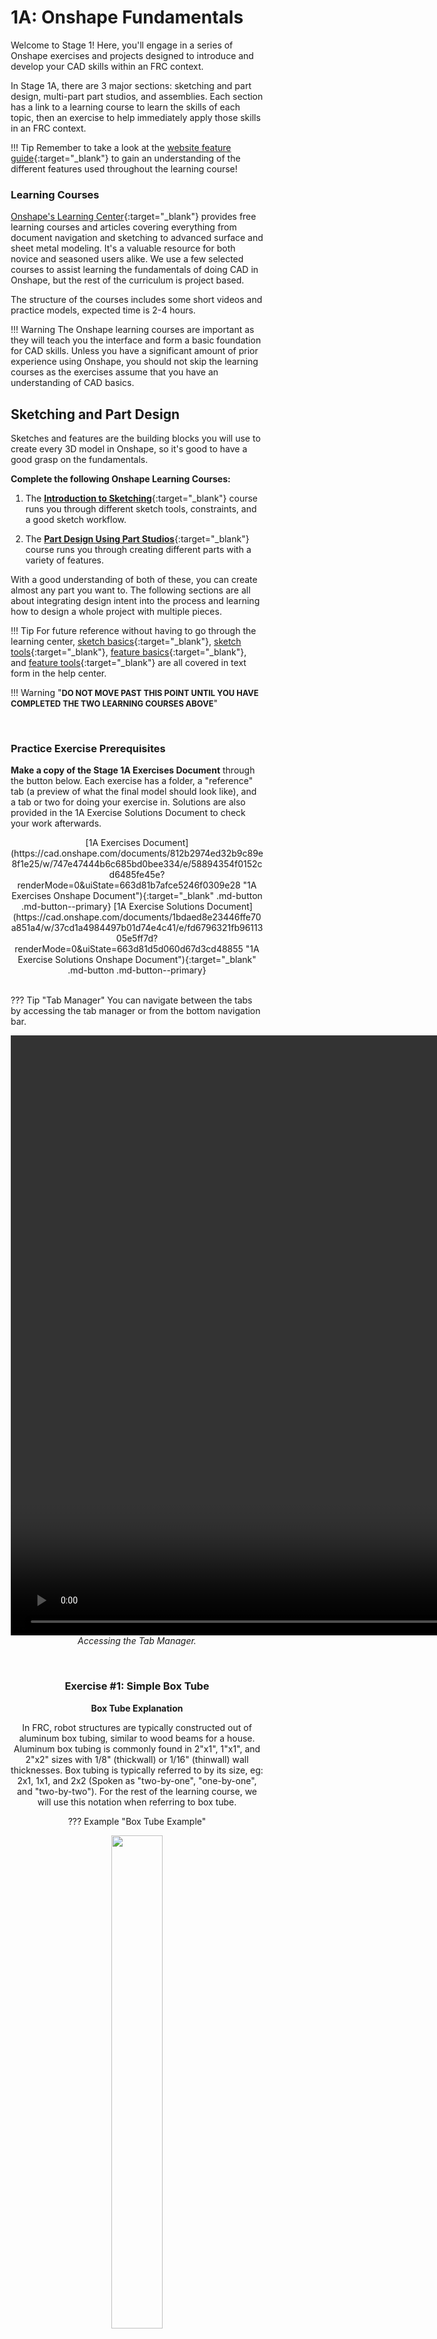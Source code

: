 <style>
* {box-sizing:border-box}

/* Slideshow container */
.slideshow-container {
  max-width: 1000px;
  position: relative;
  margin: auto;
}

/* Hide the images by default */
.mySlides {
  display: none;
}
#slide1 {display:block}

/* Next & previous buttons */
.prev, .next {
  cursor: pointer;
  position: absolute;
  top: 250px;
  width: auto;
  margin-top: -22px;
  padding: 16px;
  color: white;
  font-weight: bold;
  font-size: 18px;
  transition: 0.6s ease;
  border-radius: 3px 3px 3px 3px;
  user-select: none;
}

/* Position the "next button" to the right */
.next {
  right: 0;
}

/* On hover, add a black background color with a little bit see-through */
.prev:hover, .next:hover {
  background-color: rgba(0,0,0,0.6);
}

/* Caption text */
.text {
  color: #f2f2f2;
  font-size: 15px;
  padding: 8px 12px;
  position: absolute;
  bottom: 8px;
  width: 100%;
  text-align: center;
}

/* Number text (1/3 etc) */
.numbertext {
  color: #f2f2f2;
  font-size: 12px;
  padding: 8px 12px;
  position: absolute;
  top: 0;
}

/* The dots/bullets/indicators */
.dot {
  cursor: pointer;
  height: 15px;
  width: 15px;
  margin: 0 2px;
  background-color: #bbb;
  border-radius: 50%;
  display: inline-block;
  transition: background-color 0.6s ease;
}

.active, .dot:hover {
  background-color: #717171;
}

/* Fading animation */
.fade {
  animation-name: fade;
  animation-duration: 0.25s;
}

@keyframes fade {
  from {opacity: .4}
  to {opacity: 1}
}
</style>


# 1A: Onshape Fundamentals

Welcome to Stage 1! Here, you'll engage in a series of Onshape exercises and projects designed to introduce and develop your CAD skills within an FRC context. 

In Stage 1A, there are 3 major sections: sketching and part design, multi-part part studios, and assemblies. Each section has a link to a learning course to learn the skills of each topic, then an exercise to help immediately apply those skills in an FRC context. 

!!! Tip
    Remember to take a look at the [website feature guide](../../website-feature-guide.md "Website Feature Guide Page"){:target="_blank"} to gain an understanding of the different features used throughout the learning course!

### Learning Courses
[Onshape's Learning Center](https://learn.onshape.com/ "Onshape Learning Center"){:target="_blank"} provides free learning courses and articles covering everything from document navigation and sketching to advanced surface and sheet metal modeling. It's a valuable resource for both novice and seasoned users alike. We use a few selected courses to assist learning the fundamentals of doing CAD in Onshape, but the rest of the curriculum is project based.

The structure of the courses includes some short videos and practice models, expected time is 2-4 hours.

!!! Warning
    The Onshape learning courses are important as they will teach you the interface and form a basic foundation for CAD skills. Unless you have a significant amount of prior experience using Onshape, you should not skip the learning courses as the exercises assume that you have an understanding of CAD basics.


    
## Sketching and Part Design
Sketches and features are the building blocks you will use to create every 3D model in Onshape, so it's good to have a good grasp on the fundamentals.

**Complete the following Onshape Learning Courses:**

1. The [**Introduction to Sketching**](https://learn.onshape.com/courses/fundamentals-sketching "Introduction to Sketching Onshape Learning Course"){:target="_blank"} course runs you through different sketch tools, constraints, and a good sketch workflow.

2. The [**Part Design Using Part Studios**](https://learn.onshape.com/courses/fundamentals-part-design-using-part-studios "Part Design Using Part Studios Onshape Learning Course"){:target="_blank"} course runs you through creating different parts with a variety of features.

With a good understanding of both of these, you can create almost any part you want to. The following sections are all about integrating design intent into the process and learning how to design a whole project with multiple pieces.

!!! Tip
    For future reference without having to go through the learning center, [sketch basics](https://cad.onshape.com/help/Content/sketch_basics.htm?tocpath=Part%20Studios%7C_____15 "Sketch Basics Onshape Help Page"){:target="_blank"}, [sketch tools](https://cad.onshape.com/help/Content/sketch-tools.htm?TocPath=Part%20Studios%7CSketch%20Tools%7C_____0 "Sketch Tools Onshape Help Page"){:target="_blank"}, [feature basics](https://cad.onshape.com/help/Content/feature-basics.htm?tocpath=Part%20Studios%7C_____17 "Feature Basics Onshape Help Page"){:target="_blank"}, and [feature tools](https://cad.onshape.com/help/Content/featuretools.htm?TocPath=Part%20Studios%7CFeature%20Tools%7C_____0 "Feature Tools Onshape Help Page"){:target="_blank"} are all covered in text form in the help center. 

!!! Warning "<span style="font-size: 0.8rem !important;">**DO NOT MOVE PAST THIS POINT UNTIL YOU HAVE COMPLETED THE TWO LEARNING COURSES ABOVE**</span>"

<br>

### Practice Exercise Prerequisites
**Make a copy of the Stage 1A Exercises Document** through the button below. Each exercise has a folder, a "reference" tab (a preview of what the final model should look like), and a tab or two for doing your exercise in. Solutions are also provided in the 1A Exercise Solutions Document to check your work afterwards.

<center>
[1A Exercises Document](https://cad.onshape.com/documents/812b2974ed32b9c89e8f1e25/w/747e47444b6c685bd0bee334/e/58894354f0152cd6485fe45e?renderMode=0&uiState=663d81b7afce5246f0309e28 "1A Exercises Onshape Document"){:target="_blank"  .md-button .md-button--primary}
[1A Exercise Solutions Document](https://cad.onshape.com/documents/1bdaed8e23446ffe70a851a4/w/37cd1a4984497b01d74e4c41/e/fd6796321fb9611305e5ff7d?renderMode=0&uiState=663d81d5d060d67d3cd48855 "1A Exercise Solutions Onshape Document"){:target="_blank" .md-button .md-button--primary}
</center>

<br>


??? Tip "Tab Manager"
    You can navigate between the tabs by accessing the tab manager or from the bottom navigation bar. 
    <center>
      <video width="1920" controls>
        <source src="\img\learning-course\stage1a\1a-tabs.webm" type="video/webm">
        Your browser does not support the video tag.
      </video>
    <center> *Accessing the Tab Manager.* </center>

<br>

### Exercise #1: Simple Box Tube

**Box Tube Explanation**

In FRC, robot structures are typically constructed out of aluminum box tubing, similar to wood beams for a house. Aluminum box tubing is commonly found in 2"x1", 1"x1", and 2"x2" sizes with 1/8" (thickwall) or 1/16" (thinwall) wall thicknesses. Box tubing is typically referred to by its size, eg: 2x1, 1x1, and 2x2 (Spoken as "two-by-one", "one-by-one", and "two-by-two"). For the rest of the learning course, we will use this notation when referring to box tube.


??? Example "Box Tube Example"
    <center><img src="\img\learning-course\stage1a\tube.webp" width="45%"> </center>

<br>

**Instructions**

For this exercise, you will be modeling a simple 2x1 with some holes in it. For this exercise, do not use any Featurescripts. **Navigate to the "Exercise #1 Box Tube" tab** in your copied document and **follow the instructions in the slides** to complete your first exercise.

<br>

<!-- Slideshow container -->
<div class="slideshow-container">

  <!-- Full-width images with number and caption text -->
  <div id="slide1" class="mySlides fade">
    <figure markdown="span">
      <img src="/img/learning-course/stage1a/exercises/e1/e1s6.webp" style="width:100%; data-description="0. The final part"">
      <figcaption>0. The final part.</figcaption>
    </figure>
  </div>

  <div class="mySlides fade">
    <figure>
      <img src="/img/learning-course/stage1a/exercises/e1/e1s1.webp" style="width:100%; data-description="1. Start by sketching a center rectangle on the top plane."">
      <figcaption>1. Start by sketching a center rectangle on the top plane. Notice that we put the origin of the part at the center of the tube so that we can leverage the default geometry later on. </figcaption>
    </figure>
  </div>

  <div class="mySlides fade">
    <figure>
      <img src="/img/learning-course/stage1a/exercises/e1/e1s2.webp" style="width:100%; data-description="2. Extrude the rectangle symmetrically, 2 inches tall."">
      <figcaption>2. Extrude the rectangle symmetrically, 2" tall.</figcaption>
    </figure>
  </div>

  <div class="mySlides fade">
    <figure>
      <video width="1920" controls>
        <source src="/img/learning-course/stage1a/exercises/e1/e1s3.webm" type="video/webm">
        Your browser does not support the video tag.
      </video>
      <figcaption>3. Shell the block to turn it into a 1/16" wall tube.</figcaption>
    </figure>
  </div>

  <div class="mySlides fade">
    <figure>
      <video width="1920" controls>
        <source src="/img/learning-course/stage1a/exercises/e1/e1s4.webm" type="video/webm"> 
        Your browser does not support the video tag.
      </video>
      <figcaption>4. Add the top holes. Set the centerpoint of the hole to be vertical with the midpoint of the bottom line, then Mirror the hole across, using the front plane as the mirror line. We are able to use the front plane to mirror since we intelligently placed the origin at the center of the tube in step 1. </figcaption>
    </figure>
  </div>

  <div class="mySlides fade">
    <figure>
      <video width="1920" controls>
        <source src="/img/learning-course/stage1a/exercises/e1/e1s5.webm" type="video/webm">
        Your browser does not support the video tag.
      </video>
      <figcaption>5. Add the side holes. Create the layout for the side holes by creating a center point rectangle and turning it into construction geometry. Again, having the origin at the center of the tube lets us place the center of the pattern at the center of the tube. </figcaption>
    </figure>
  </div>

  <div class="mySlides fade">
    <figure>
      <img src="/img/learning-course/stage1a/exercises/e1/e1s6.webp" style="width:100%; data-description="6. Name the key sketches and part. Set the material to be 6061 Aluminum."">
      <figcaption>6. Extrude the holes to cut all the way through the tube. Name the key sketches and part. Set the material to be 6061 Aluminum. </figcaption>
    </figure>
  </div>

  <!-- Next and previous buttons -->
  <button class="prev" onclick="plusSlides(-1,0)" style="background-color: #000; color: #fff;">&#10094;</button>
  <button class="next" onclick="plusSlides(1,0)" style="background-color: #000; color: #fff;">&#10095;</button>
  <!-- The dots/circles -->
  <div class="dotsContainer" style="text-align:center">
    <!-- Dots will be generated here -->
  </div>
</div>

!!! success "Verification"
    If you did everything correctly your box tube should weigh about 0.35lbs

Notice how we utilized construction geometry to define the location of the holes on the 2" face of the tube. Using construction geometry to assist with sketching makes your parts more parametric and betters conveys design intent compared to manually specifying the location of each hole with dimensions.

!!! Note
    Some sketches and features have been renamed (i.e. "Tube Profile"). You can rename sketches and features by hovering over the name in the dialogue box and clicking the pencil icon, or right clicking a sketch or feature in the feature list and clicking "rename". 

Notice how we utilized construction geometry to define the location of the holes on the 2" face of the tube. Using construction geometry to assist with sketching makes your parts more parametric and betters conveys design intent compared to manually specifying the location of each hole with dimensions.

<br>

## Multi-Part Modeling

Onshape is a software focused on a *top-down design* workflow (explored more in [Stage 1C](1C-designMethodology.md "Learning Course Stage 1C Page"){:target="_blank"}) using multi-part part studios. It allows you to create several different related parts in the same tab, all referencing each other, making the part creation for something like a subsystem easy.

**Complete the following Onshape Learning Course:**

- The [**Multi-Part Part Studios**](https://learn.onshape.com/courses/fundamentals-multi-part-part-studios "Multi-Part Part Studios Onshape Learning Course"){:target="_blank"} course runs you through top-down design principles, sketching for multiple parts (master sketches), and some more practical skills for working with multiple parts in a part studio.

Check out [this page](../../best-practices/sub-document-setup.md "Sub-Document Best Practices Page"){:target="_blank"} to learn more about best practices for sub-documents. The following practice exercises will help you reinforce these concepts.

??? Example "Multi-Part Part Studio Example"
    Notice how there's one instance of each unique part within this part studio. The part studio also resembles the completed product, as the parts are modeled relative to each other.
    <center><img src="\img\learning-course\stage1a\1a-PartStudio.webp" width="55%"></center>
    <center> *Example of a part studio* </center>

!!! Warning "<span style="font-size: 0.8rem !important;">**DO NOT MOVE PAST THIS POINT UNTIL YOU HAVE COMPLETED THE LEARNING COURSE ABOVE**</span>"

<br>

### Exercise #2: Box Tube and Gusset Joint

**Gusset Explanation**

Aluminum box tubes are commonly connected together with 'gussets'. A gusset is a flat plate that, when attached to both tubes, helps create rigidity in the structure. 

??? Example "Gusset Example"
    <center><img src="\img\learning-course\stage1a\8033-000-2024C_8.png" width="45%"> </center>

<br>

**Instructions**

For this exercise, you will design two box tubes attached together with a gusset. This gusset will be created in the same part studio as the tubes that it is connecting!

You will utilize the `Extrude Individual` and `Tube Converter` Featurescripts for this exercise. **Do not use the `Gusset` Featurescript for this exercise.**

- The `Extrude individual` Featurescript enables you to extrude sketch regions without merging them. In this exercise, if you were to extrude the sketch of the tubes with the standard <code>Extrude</code> tool, only a single part would generate.

- The `Tube Converter` Featurescript condenses the steps of shelling, sketching and dimensioning holes, and extruding holes into a single, customizable feature to easily model tubes. 

???+ Warning "Creating New Parts"
    When extruding a sketch in a part studio, you can decide whether to `Add` to existing geometry, or to create `New` geometry. `New` creates a new body, whereas `Add` will merge the feature with existing parts. Make sure that when you extrude your gusset, you tell Onshape to create a new part.
    <center><img src="\img\learning-course\stage1a\1a-merge.png" width="20%"></center>
    <center> *The different options for extruding* </center>

**Navigate to the "Exercise #2 Gusset" tab** in your copied document and **follow the instructions in the slides** to complete the second exercise.

<!-- Slideshow container -->
<div class="slideshow-container">

  <!-- Full-width images with number and caption text -->
  <div id="slide1" class="mySlides fade">
    <figure markdown="span">
      <img src="/img/learning-course/stage1a/exercises/e2/e2s11.webp" style="width:100%; data-description="0. The finished parts."">
      <figcaption>0. The finished parts.</figcaption>
    </figure>
  </div>

  <div class="mySlides fade">
    <figure>
      <img src="/img/learning-course/stage1a/exercises/e2/e2s1.webp" style="width:100%; data-description="1. Start by sketching the tubes on the right plane."">
      <figcaption>1. Start by sketching the tubes on the right plane. Positioning the origin horizontally in the center of the part studio enables mirroring the vertical tube from the left to the right using the front plane.</figcaption>
    </figure>
  </div>

  <div class="mySlides fade">
    <figure>
      <img src="/img/learning-course/stage1a/exercises/e2/e2s2.webp" style="width:100%; data-description="2. Use the `Extrude Individual` Featurescript to extrude the blocks."">
      <figcaption>2. Use the <code>Extrude Individual</code> Featurescript to extrude the blocks. </figcaption>
    </figure>
  </div>

  <div class="mySlides fade">
    <figure>
      <img src="/img/learning-course/stage1a/exercises/e2/e2s3.webp" style="width:100%; data-description="3. Use `Tube Converter` Featurescript to turn the blocks into 1/16 inch wall tubes with a 0.5 inch spacing pattern of 0.196 inch holes."">
      <figcaption>3. Use <code>Tube Converter</code> Featurescript to turn the blocks into 1/16" wall tubes with a 0.5" spacing pattern of 0.196" holes.</figcaption>
    </figure>
  </div>

  <div class="mySlides fade">
    <figure>
      <img src="/img/learning-course/stage1a/exercises/e2/e2s4.webp" style="width:100%; data-description="4. Draw a triangle with construction geometry for the gusset."">
      <figcaption>4. Draw a triangle with construction geometry for the gusset. </figcaption>
    </figure>
  </div>

  <div class="mySlides fade">
    <figure>
      <img src="/img/learning-course/stage1a/exercises/e2/e2s5.webp" style="width:100%; data-description="5. Dimension the triangle to be 0.5 inches away from the edges of the tube."">
      <figcaption>5. Dimension the triangle to be 0.5" away from the edges of the tube. </figcaption>
    </figure>
  </div>

  <div class="mySlides fade">
    <figure>
      <img src="/img/learning-course/stage1a/exercises/e2/e2s6.webp" style="width:100%; data-description="6. Use the `Offset Entities` tool to offset the construction geometry 0.25 inches. This will be the outline of the gusset."">
      <figcaption>6. Use the <code>Offset Entities</code> tool to offset the construction geometry 0.25". This will be the outline of the gusset. </figcaption>
    </figure>
  </div>

  <div class="mySlides fade">
    <figure>
      <img src="/img/learning-course/stage1a/exercises/e2/e2s7.webp" style="width:100%; data-description="7. Use the `Sketch Fillet` tool to add a 0.25 inch fillet to the three corners of the gusset."">
      <figcaption>7. Use the <code>Sketch Fillet</code> tool to add a 0.25" fillet to the three corners of the gusset. </figcaption>
    </figure>
  </div>

  <div class="mySlides fade">
    <figure>
      <img src="/img/learning-course/stage1a/exercises/e2/e2s8.webp" style="width:100%; data-description="8. Delete the three points left over from the fillet."">
      <figcaption>8. Delete the three points left over from the fillet. </figcaption>
    </figure>
  </div>

  <div class="mySlides fade">
    <figure>
      <img src="/img/learning-course/stage1a/exercises/e2/e2s9.webp" style="width:100%; data-description="9. Use the `Use (Project/Convert)` tool to project the tube holes onto the gusset sketch."">
      <figcaption>9. Use the <code>Use (Project/Convert)</code> tool to project the tube holes onto the gusset sketch. </figcaption>
    </figure>
  </div>

  <div class="mySlides fade">
    <figure>
      <img src="/img/learning-course/stage1a/exercises/e2/e2s10.webp" style="width:100%; data-description="10. Extrude the gusset to be 1/8 inch thick. Select `New` as the extrude type to make the extrude a new part."">
      <figcaption>10. Extrude the gusset to be 1/8" thick. Select <code>New</code> as the extrude type to make the extrude a new part. </figcaption>
    </figure>
  </div>

  <div class="mySlides fade">
    <figure>
      <img src="/img/learning-course/stage1a/exercises/e2/e2s11.webp" style="width:100%; data-description="11. Name the key sketches and parts. Set the material to be 6061 Aluminum."">
      <figcaption>11. Name the key sketches and parts. Set the material to be 6061 Aluminum. </figcaption>
    </figure>
  </div>

  <!-- Next and previous buttons -->
  <button class="prev" onclick="plusSlides(-1,1)" style="background-color: #000; color: #fff;">&#10094;</button>
  <button class="next" onclick="plusSlides(1,1)" style="background-color: #000; color: #fff;">&#10095;</button>
  <!-- The dots/circles -->
  <div class="dotsContainer" style="text-align:center">
    <!-- Dots will be generated here -->
  </div>
</div>

In this exercise, you can begin to see the power of Featurescripts. What would have been a number of sketches, extrudes, and shells to create the tubes is packaged into a single, easy to use custom feature. 

!!! success "Verification"
    If all is done correctly your parts should weigh a combined 0.27lbs

<br>

## Assemblies

Assemblies are where parts designed in the part studio get assembled together. This is where you truly define the position and motion of all the different parts of something. 

**Complete the following Onshape Learning Course:**

- The [Onshape Assemblies](https://learn.onshape.com/courses/fundamentals-onshape-assemblies "Onshape Assemblies Onshape Learning Course"){:target="_blank"} learning course introduces assemblies, mating parts together, and other useful assembly concepts.

As was introduced in the Onshape learning tutorials, when parts are inserted into an assembly, they free float. We can utilize a number of different assembly tools to constrain the motion of all the parts:

- **`Group`**: Restricts the relative motion between a group of parts
- **`Fix`**: Locks a part in place within the assembly (not recommended as it's not parametric)
- **`Mates`**: Tools to constrain the degrees of freedom between parts using "mate connectors." These connectors are automatically generated or manually created coordinate systems on parts. You can align the axes and apply offsets in any direction or rotation. Different mates constrain different degrees of freedom. Here are three commonly used mates:
    - `Fasten`: Prevents any movement between two mate connectors, such as a bolt in a hole
    - `Revolute`: Allows rotational movement about the z-axis between two mate connectors (e.g. an arm pivot)
    - `Slider`: Enables linear movement along the z-axis between two mate connectors (e.g. an elevator)

??? Example "Example of a Fasten Mate"
    <center>
      <video width="1920" controls>
        <source src="\img\learning-course\stage1a\1a-fasten.mp4" type="video/mp4">
        Your browser does not support the video tag.
      </video>
    </center>

The best practices for constraining an assembly, along with other assembly tools like replicate, pattern, and standard content, will be learned through projects and described in more detail in later stages. They are also outlined in the [assembly best practices](../../best-practices/assembly-setup.md "Assembly Best Practices Page"){:target="_blank"} page.

!!! Warning "<span style="font-size: 0.8rem !important;">**DO NOT MOVE PAST THIS POINT UNTIL YOU HAVE COMPLETED THE LEARNING COURSE ABOVE**</span>"

<br>

### Exercise #3: Box Tube Frame
For this exercise, you will create a simple frame and two gussets in the part studio, then create an assembly and mate together all the components.

You will utilize the `Extrude Individual`, `Tube Converter`, and `Gusset` Featurescripts for this exercise.

- The `Gusset` Featurescript is an easy way to create gussets by selecting the locations of the holes the gusset should attach to.

**Navigate to the "Exercise #3 Structure" part studio tab** in your copied document and **follow the instructions in the slides** to complete the second exercise.

<!-- Slideshow container -->
<div class="slideshow-container">

  <!-- Full-width images with number and caption text -->
  <div id="slide1" class="mySlides fade">
    <figure>
      <img src="/img/learning-course/stage1a/exercises/e3/e3s10.webp" style="width:100%">
      <figcaption>0. Final assembly.</figcaption>
    </figure>
  </div>

  <div class="mySlides fade">
    <figure>
      <img src="/img/learning-course/stage1a/exercises/e3/e3s1.webp" style="width:100%">
      <figcaption>1. Start by sketching the tubes on the right plane.</figcaption>
    </figure>
  </div>

  <div class="mySlides fade">
    <figure>
      <img src="/img/learning-course/stage1a/exercises/e3/e3s2.webp" style="width:100%">
      <figcaption>2. Use the <code>Extrude Individual</code> Featurescript to extrude the blocks.</figcaption>
    </figure>
  </div>

  <div class="mySlides fade">
    <figure>
      <img src="/img/learning-course/stage1a/exercises/e3/e3s3.webp" style="width:100%">
      <figcaption>3. Use <code>Tube Converter</code> Featurescript to turn the blocks into 1/16" wall tubes with a 0.5" spacing pattern of 0.196" holes.</figcaption>
    </figure>
  </div>

  <div class="mySlides fade">
    <figure>
      <img src="/img/learning-course/stage1a/exercises/e3/e3s4.webp" style="width:100%">
      <figcaption>4. Use the <code>Gusset</code> tool to create the top gusset by selecting the holes on the tube. </figcaption>
    </figure>
  </div>

  <div class="mySlides fade">
    <figure>
      <img src="/img/learning-course/stage1a/exercises/e3/e3s5.webp" style="width:100%">
      <figcaption>5. Use the <code>Gusset</code> tool to create the bottom gusset by selecting the holes on the tube. </figcaption>
    </figure>
  </div>

  <div class="mySlides fade">
    <figure>
      <img src="/img/learning-course/stage1a/exercises/e3/e3s6.webp" style="width:100%">
      <figcaption>6. Name the key sketches and parts. The materials will have already been set to 6061 Aluminum from the Featurescripts.</figcaption>
    </figure>
  </div>

  <div class="mySlides fade">
    <figure>
      <video width="1920" controls>
        <source src="/img/learning-course/stage1a/exercises/e3/e3s7.webm" type="video/webm">
        Your browser does not support the video tag.
      </video>
      <figcaption>7. Insert the parts into the assembly by directly clicking on the green checkmark. Then, <code>Group</code> all the parts together. Finally, <code>fix</code> the bottom tube in place. </figcaption>
    </figure>
  </div>

  <div class="mySlides fade">
    <figure>
      <video width="1920" controls>
        <source src="/img/learning-course/stage1a/exercises/e3/e3s8.webm" type="video/webm">
        Your browser does not support the video tag.
      </video>
      <figcaption>8. Copy and paste the gussets four times. Then, use the <code>Fasten</code> mate to attach the gussets to the tube. </figcaption>
    </figure>
  </div>

  <div class="mySlides fade">
    <figure>
      <video width="1920" controls>
        <source src="/img/learning-course/stage1a/exercises/e3/e3s9.webm" type="video/webm">
        Your browser does not support the video tag.
      </video>
      <figcaption>9. Some gussets may need to have their <code>Fasten</code> mate reoriented in order to properly line up. </figcaption>
    </figure>
  </div>

  <div class="mySlides fade">
    <figure>
      <img src="/img/learning-course/stage1a/exercises/e3/e3s10.webp" style="width:100%">
      <figcaption>10. Finished assembly. </figcaption>
    </figure>
  </div>


  <!-- Next and previous buttons -->
  <button class="prev" onclick="plusSlides(-1,2)" style="background-color: #000; color: #fff;">&#10094;</button>
  <button class="next" onclick="plusSlides(1,2)" style="background-color: #000; color: #fff;">&#10095;</button>
  <!-- The dots/circles -->
  <div class="dotsContainer" style="text-align:center">
    <!-- Dots will be generated here -->
  </div>
</div>

In this exercise, you were introduced to yet another highly useful Featurescript for creating gussets. Additionally, notice that we only model 1 of each type of gusset in the part studio. For the tubes, we choose to model all of the tubes even though the two vertical tubes are the same - this is to make assembly more parametric since the tube would otherwise be difficult to mate.

It should be noted that while fixing the tube is not considered an [assembly best practice](/best-practices/assembly-setup#origin-cube-method "Assembly Best Practices Page"){:target="_blank"} for setting the origin of an assembly, it is sufficient for the purposes of these exercises.

!!! success "Verification"
    If all is done correctly your assembly should have 12 Instances, and weigh approximately 1.95lbs.
                          
### Exercise #4: Climber Hook

As you get more comfortable with modeling, we can begin to create more complex parts. For this exercise, you will create a climber hook and tube. Then, you will create the assembly and mate together the components.

You will utilize the `Spacer` Featurescript for this exercise.

**Navigate to the "Exercise #4 Climber Hook" part studio tab** in your copied document and **follow the instructions in the slides** to complete the second exercise.

<!-- Slideshow container -->
<div class="slideshow-container">

  <!-- Full-width images with number and caption text -->
  <div id="slide1" class="mySlides fade">
    <figure>
      <img src="/img/learning-course/stage1a/exercises/e4/e4s10.webp" style="width:100%">
      <figcaption>0. Final assembly.</figcaption>
    </figure>
  </div>

  <div class="mySlides fade">
    <figure>
      <img src="/img/learning-course/stage1a/exercises/e4/e4s1.webp" style="width:100%">
      <figcaption>1. Start by sketching the tube on the right plane.</figcaption>
    </figure>
  </div>

  <div class="mySlides fade">
    <figure>
      <img src="/img/learning-course/stage1a/exercises/e4/e4s2.webp" style="width:100%">
      <figcaption>2. Use the <code>Tube</code> Featurescript to create a thin-wall 1"x1" tube with no holes.</figcaption>
    </figure>
  </div>

  <div class="mySlides fade">
    <figure>
      <img src="/img/learning-course/stage1a/exercises/e4/e4s3.webp" style="width:100%">
      <figcaption>3. Draw the climber hook sketch. The construction geometry circle represents the bar on which the hook will grab onto. The hole on the far right would be to attach a rope to pull the hook with. Pay attention to the sketch constraints used.</figcaption>
    </figure>
  </div>

  <div class="mySlides fade">
    <figure>
      <video width="1920" controls>
        <source src="/img/learning-course/stage1a/exercises/e4/e4s4.webm" type="video/webm">
        Your browser does not support the video tag.
      </video>
      <figcaption>4. Use the <code>Linear Pattern</code> sketch tool to pattern the mounting holes. </figcaption>
    </figure>
  </div>

  <div class="mySlides fade">
    <figure>
      <img src="/img/learning-course/stage1a/exercises/e4/e4s5.webp" style="width:100%">
      <figcaption>5. Make the hook 3/16" thick. Select <code>New</code> as the extrude type to make the extrude a new part.  </figcaption>
    </figure>
  </div>

  <div class="mySlides fade">
    <figure>
      <img src="/img/learning-course/stage1a/exercises/e4/e4s6.webp" style="width:100%">
      <figcaption>6. Fillet the bottom two corners with a 0.25" radius.</figcaption>
    </figure>
  </div>

  <div class="mySlides fade">
    <figure>
      <video width="1920" controls>
        <source src="/img/learning-course/stage1a/exercises/e4/e4s7.webm" type="video/webm">
        Your browser does not support the video tag.
      </video>
      <figcaption>7. Use the <code>Spacer</code> Featurescript to add a 0.5" diameter spacer. Use the `Up to Face` end condition to make the spacer match the tube width. </figcaption>
    </figure>
  </div>

  <div class="mySlides fade">
    <figure>
      <img src="/img/learning-course/stage1a/exercises/e4/e4s8.webp" style="width:100%">
      <figcaption>8. Use the <code>Use</code> sketch tool to add the mounting holes to the tube. </figcaption>
    </figure>
  </div>

  <div class="mySlides fade">
    <figure>
      <img src="/img/learning-course/stage1a/exercises/e4/e4s9.webp" style="width:100%">
      <figcaption>9. Name the key sketches and parts. Set the material of the hook and spacer to 6061 Aluminum. </figcaption>
    </figure>
  </div>

  <div class="mySlides fade">
    <figure>
      <img src="/img/learning-course/stage1a/exercises/e4/e4s10.webp" style="width:100%">
      <figcaption>10. Finished assembly. </figcaption>
    </figure>
  </div>

  <!-- Next and previous buttons -->
  <button class="prev" onclick="plusSlides(-1,3)" style="background-color: #000; color: #fff;">&#10094;</button>
  <button class="next" onclick="plusSlides(1,3)" style="background-color: #000; color: #fff;">&#10095;</button>
  <!-- The dots/circles -->
  <div class="dotsContainer" style="text-align:center">
    <!-- Dots will be generated here -->
  </div>
</div>

In this exercise, you practiced more advanced sketching and were introduced to the `Spacer` Featurescript. 

!!! success "Verification"
    If all is done correctly your assembly should have 5 Instances, and weigh approximately 0.56lbs.

## Summary

Congratulations on completing Stage 1A! Remember, practice is essential – the more CAD models you create, the more proficient and efficient you'll become. Using keyboard shortcuts can significantly accelerate your CAD workflow. Be attentive to best practices to avoid developing any bad habits. Keep up the good work!

Here is a quick summary of what you have achieved in 1A:

* Learned how to use the Onshape interface and basic sketching and modeling features with the OnShape Learning Center courses
* Learned how to model basic FRC structures
* Learned how to use the `Gusset`, `Extrude Individual`, `Tube Converter`, and `Spacer` Featurescripts
* Learned how to assemble basic models using `Group` and `Fasten`
* Learned about leveraging default geometry to enable easy symmetry with intelligently placed origins

In stage 1B, you will be introduced to power transmissions, which enable your robot to move and score. 
<!-- 
## Check for Comprehension Questions for 1A

Before moving on to the next stage, take a moment to check your understanding of the key concepts from 1A. Try answering the following questions:

!!! note "Note"
    Feel free to refer back to the guide, but try your best to do these on your own.

1.  What is the primary advantage of using construction geometry in sketches?
    1.  It makes the sketch look more professional
    2.  It helps convey design intent and makes parts more parametric
    3.  It automatically creates dimensions
    4.  It reduces file size

2. Which Featurescript is used to create tubes with specified wall thickness and hole patterns?
    1. Extrude Individual
    2. Gusset
    3. Tube Converter
    4. Spacer

3. In a multi-part Part Studio, what extrude type should you select when creating a new part?
    1. Add
    2. Remove
    3. New
    4. Intersect

4. What is the purpose of the `Group` function in assemblies?
    1. To color-code parts
    2. To restrict relative motion between parts
    3. To hide parts from view
    4. To create a bill of materials

5. Short Answer: Describe the process of creating a gusset using the Gusset Featurescript.

6. What is the advantage of using the `Fasten` mate in an assembly compared to using `Fix`?
    1. It's faster to apply
    2. It allows for more degrees of freedom
    3. It's more parametric and maintains relationships between parts
    4. It automatically aligns parts

7. Short Answer: Explain why it's generally better to model all unique parts in a Part Studio, even if some parts are identical (like the vertical tubes in Exercise 3).

8. Short Answer: Describe two ways that using Featurescripts can improve your CAD workflow efficiency.

##  Answer Key for 1A Comprehension Check Questions
??? note "Answer Key"

    1. b: It helps convey design intent and makes parts more parametric

    2. c: Tube Converter

    3. c: New

    4. b: To restrict relative motion between parts

    5. Key points:
        * Select Gusset tool
        * Choose attachment holes
        * Adjust parameters if needed
        * Confirm creation

    6. c: It's more parametric and maintains relationships between parts

    7. Key points:
        * Easier future modifications
        * Maintains design intent
        * Simplifies assembly
        * More parametric

    8. Key points:
        * Automate complex/repetitive tasks
        * Ensure consistency across designs -->

<br>



<!-- ------------------DO NOT TOUCH ANYTHING BELOW HERE------------------ -->

<script>
// Initialize slide index for each slideshow
let slideIndices = [];

let slideshows = document.getElementsByClassName("slideshow-container");
  for (let no = 0; no < slideshows.length; no++) {
    slideIndices[no] = 1;
    let dotsContainer = slideshows[no].getElementsByClassName("dotsContainer")[0];
    let slides = slideshows[no].getElementsByClassName("mySlides");
    for (let i = 0; i < slides.length; i++) {
      let dot = document.createElement("span");
      dot.className = "dot";
      dot.onclick = function() { currentSlide(i+1, no); };
      dotsContainer.appendChild(dot);
    }
    showSlides(1, no);
  }

// Next/previous controls
function plusSlides(n, no) {
  showSlides(slideIndices[no] += n, no);
}

// Thumbnail image controls
function currentSlide(n, no) {
  showSlides(slideIndices[no] = n, no);
}

function showSlides(n, no) {
  let i;
  let x = document.getElementsByClassName("slideshow-container")[no].getElementsByClassName("mySlides");
  let dots = document.getElementsByClassName("slideshow-container")[no].getElementsByClassName("dot");
  if (n > x.length) {slideIndices[no] = 1}    
  if (n < 1) {slideIndices[no] = x.length}
  for (i = 0; i < x.length; i++) {
    x[i].style.display = "none";  
  }
  for (i = 0; i < dots.length; i++) {
    dots[i].className = dots[i].className.replace(" active", "");
  }
  x[slideIndices[no]-1].style.display = "block";  
  dots[slideIndices[no]-1].className += " active";
}

</script>


